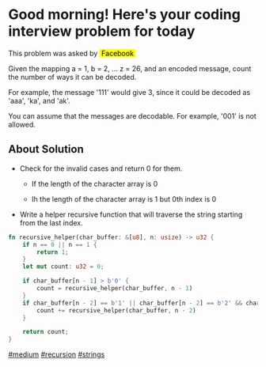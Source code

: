 # Good morning! Here's your coding interview problem for today

This problem was asked by <mark>&nbsp;Facebook&nbsp;</mark>

Given the mapping a = 1, b = 2, ... z = 26, and an encoded message, count the number of ways it can be decoded.

For example, the message '111' would give 3, since it could be decoded as 'aaa', 'ka', and 'ak'.

You can assume that the messages are decodable. For example, '001' is not allowed.

## About Solution

* Check for the invalid cases and return 0 for them.

    * If the length of the character array is 0

    * Ih the length of the character array is 1 but 0th index is 0

* Write a helper recursive function that will traverse the string starting from the last index.

```rust
fn recursive_helper(char_buffer: &[u8], n: usize) -> u32 {
    if n == 0 || n == 1 {
        return 1;
    }
    let mut count: u32 = 0;

    if char_buffer[n - 1] > b'0' {
        count = recursive_helper(char_buffer, n - 1)
    }
    if char_buffer[n - 2] == b'1' || char_buffer[n - 2] == b'2' && char_buffer[n - 1] < b'7' {
        count += recursive_helper(char_buffer, n - 2)
    }

    return count;
}
```
[#medium]() [#recursion]() [#strings]()
